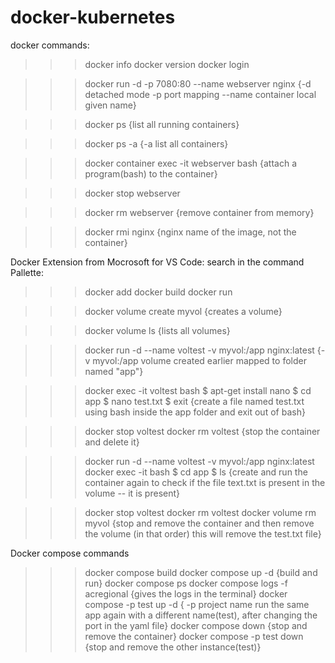 # docker-kubernetes
docker commands:
>>> docker info
>>> docker version
>>> docker login

>>> docker run -d -p 7080:80 --name webserver nginx
{-d         detached mode
 -p         port mapping
 --name     container local given name}

>>> docker ps
{list all running containers}

>>> docker ps -a 
{-a     list all containers}

>>>docker container exec -it webserver bash
{attach a program(bash) to the container}

>>> docker stop webserver

>>> docker rm webserver
{remove container from memory}

>>> docker rmi nginx
{nginx  name of the image, not the container}

Docker Extension from Mocrosoft for VS Code:
search in the command Pallette:
>>> docker add
>>> docker build 
>>> docker run


>>> docker volume create myvol
{creates a volume}

>>> docker volume ls
{lists all volumes}

>>> docker run -d --name voltest -v myvol:/app nginx:latest
{-v myvol:/app      volume created earlier mapped to folder named "app"}

>>> docker exec -it voltest bash
>>>$ apt-get install nano
>>>$ cd app
>>>$ nano test.txt
>>>$ exit
{create a file named test.txt using bash inside the app folder and exit out of bash}

>>> docker stop voltest
>>> docker rm voltest
{stop the container and delete it}

>>> docker run -d --name voltest -v myvol:/app nginx:latest
>>> docker exec -it bash
>>>$ cd app
>>>$ ls
{create and run the container again to check if the file text.txt is present in the volume -- it is present}

>>> docker stop voltest
>>> docker rm voltest
>>> docker volume rm myvol
{stop and remove the container and then remove the volume (in that order)
this will remove the test.txt file}

Docker compose commands

>>> docker compose build
>>> docker compose up -d {build and run}
>>> docker compose ps
>>> docker compose logs -f acregional {gives the logs in the terminal}
>>> docker compose -p test up -d {
    -p      project name
    run the same app again with a different name(test), after changing the port in the yaml file}
>>> docker compose down {stop and remove the container}
>>> docker compose -p test down {stop and remove the other instance(test)}
